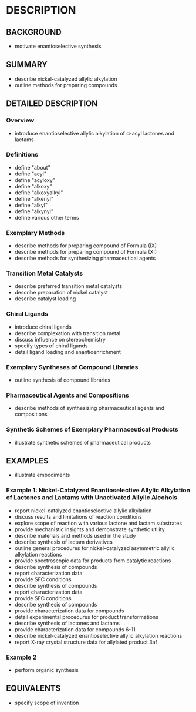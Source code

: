 # DESCRIPTION

## BACKGROUND

- motivate enantioselective synthesis

## SUMMARY

- describe nickel-catalyzed allylic alkylation
- outline methods for preparing compounds

## DETAILED DESCRIPTION

### Overview

- introduce enantioselective allylic alkylation of α-acyl lactones and lactams

### Definitions

- define "about"
- define "acyl"
- define "acyloxy"
- define "alkoxy"
- define "alkoxyalkyl"
- define "alkenyl"
- define "alkyl"
- define "alkynyl"
- define various other terms

### Exemplary Methods

- describe methods for preparing compound of Formula (IX)
- describe methods for preparing compound of Formula (XI)
- describe methods for synthesizing pharmaceutical agents

### Transition Metal Catalysts

- describe preferred transition metal catalysts
- describe preparation of nickel catalyst
- describe catalyst loading

### Chiral Ligands

- introduce chiral ligands
- describe complexation with transition metal
- discuss influence on stereochemistry
- specify types of chiral ligands
- detail ligand loading and enantioenrichment

### Exemplary Syntheses of Compound Libraries

- outline synthesis of compound libraries

### Pharmaceutical Agents and Compositions

- describe methods of synthesizing pharmaceutical agents and compositions

### Synthetic Schemes of Exemplary Pharmaceutical Products

- illustrate synthetic schemes of pharmaceutical products

## EXAMPLES

- illustrate embodiments

### Example 1: Nickel-Catalyzed Enantioselective Allylic Alkylation of Lactones and Lactams with Unactivated Allylic Alcohols

- report nickel-catalyzed enantioselective allylic alkylation
- discuss results and limitations of reaction conditions
- explore scope of reaction with various lactone and lactam substrates
- provide mechanistic insights and demonstrate synthetic utility
- describe materials and methods used in the study
- describe synthesis of lactam derivatives
- outline general procedures for nickel-catalyzed asymmetric allylic alkylation reactions
- provide spectroscopic data for products from catalytic reactions
- describe synthesis of compounds
- report characterization data
- provide SFC conditions
- describe synthesis of compounds
- report characterization data
- provide SFC conditions
- describe synthesis of compounds
- provide characterization data for compounds
- detail experimental procedures for product transformations
- describe synthesis of lactones and lactams
- provide characterization data for compounds 6-11
- describe nickel-catalyzed enantioselective allylic alkylation reactions
- report X-ray crystal structure data for allylated product 3af

### Example 2

- perform organic synthesis

## EQUIVALENTS

- specify scope of invention

